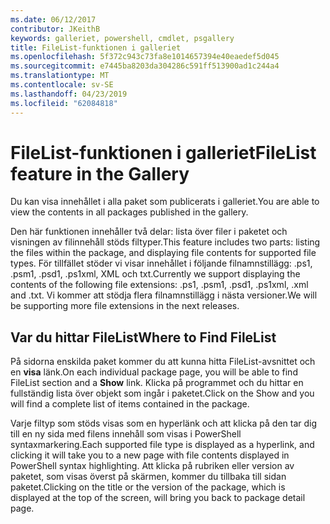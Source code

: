 ```yaml
---
ms.date: 06/12/2017
contributor: JKeithB
keywords: galleriet, powershell, cmdlet, psgallery
title: FileList-funktionen i galleriet
ms.openlocfilehash: 5f372c943c73fa8e1014657394e40eaedef5d045
ms.sourcegitcommit: e7445ba8203da304286c591ff513900ad1c244a4
ms.translationtype: MT
ms.contentlocale: sv-SE
ms.lasthandoff: 04/23/2019
ms.locfileid: "62084818"
---
```

# <a name="filelist-feature-in-the-gallery"></a><span data-ttu-id="81b25-103">FileList-funktionen i galleriet</span><span class="sxs-lookup"><span data-stu-id="81b25-103">FileList feature in the Gallery</span></span>

<span data-ttu-id="81b25-104">Du kan visa innehållet i alla paket som publicerats i galleriet.</span><span class="sxs-lookup"><span data-stu-id="81b25-104">You are able to view the contents in all packages published in the gallery.</span></span>

<span data-ttu-id="81b25-105">Den här funktionen innehåller två delar: lista över filer i paketet och visningen av filinnehåll stöds filtyper.</span><span class="sxs-lookup"><span data-stu-id="81b25-105">This feature includes two parts: listing the files within the package, and displaying file contents for supported file types.</span></span> <span data-ttu-id="81b25-106">För tillfället stöder vi visar innehållet i följande filnamnstillägg: .ps1, .psm1, .psd1, .ps1xml, XML och txt.</span><span class="sxs-lookup"><span data-stu-id="81b25-106">Currently we support displaying the contents of the following file extensions: .ps1, .psm1, .psd1, .ps1xml, .xml and .txt.</span></span> <span data-ttu-id="81b25-107">Vi kommer att stödja flera filnamnstillägg i nästa versioner.</span><span class="sxs-lookup"><span data-stu-id="81b25-107">We will be supporting more file extensions in the next releases.</span></span>

## <a name="where-to-find-filelist"></a><span data-ttu-id="81b25-108">Var du hittar FileList</span><span class="sxs-lookup"><span data-stu-id="81b25-108">Where to Find FileList</span></span>

<span data-ttu-id="81b25-109">På sidorna enskilda paket kommer du att kunna hitta FileList-avsnittet och en **visa** länk.</span><span class="sxs-lookup"><span data-stu-id="81b25-109">On each individual package page, you will be able to find FileList section and a **Show** link.</span></span> <span data-ttu-id="81b25-110">Klicka på programmet och du hittar en fullständig lista över objekt som ingår i paketet.</span><span class="sxs-lookup"><span data-stu-id="81b25-110">Click on the Show and you will find a complete list of items contained in the package.</span></span>

<span data-ttu-id="81b25-111">Varje filtyp som stöds visas som en hyperlänk och att klicka på den tar dig till en ny sida med filens innehåll som visas i PowerShell syntaxmarkering.</span><span class="sxs-lookup"><span data-stu-id="81b25-111">Each supported file type is displayed as a hyperlink, and clicking it will take you to a new page with file contents displayed in PowerShell syntax highlighting.</span></span> <span data-ttu-id="81b25-112">Att klicka på rubriken eller version av paketet, som visas överst på skärmen, kommer du tillbaka till sidan paketet.</span><span class="sxs-lookup"><span data-stu-id="81b25-112">Clicking on the title or the version of the package, which is displayed at the top of the screen, will bring you back to package detail page.</span></span>
